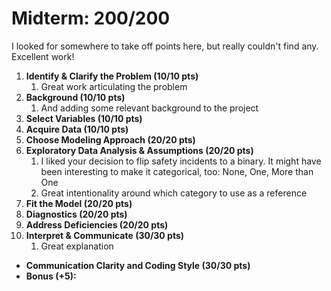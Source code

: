 # Midterm: 200/200

I looked for somewhere to take off points here, but really couldn't find any. Excellent work!

1. **Identify & Clarify the Problem (10/10 pts)**
   1. Great work articulating the problem
2. **Background (10/10 pts)**
   1. And adding some relevant background to the project
3. **Select Variables (10/10 pts)**
4. **Acquire Data (10/10 pts)**
5. **Choose Modeling Approach (20/20 pts)**
6. **Exploratory Data Analysis & Assumptions (20/20 pts)**
   1. I liked your decision to flip safety incidents to a binary. It might have been interesting to make it categorical, too: None, One, More than One
   2. Great intentionality around which category to use as a reference
7. **Fit the Model (20/20 pts)**
8. **Diagnostics (20/20 pts)**
9. **Address Deficiencies (20/20 pts)**
10. **Interpret & Communicate (30/30 pts)**
    1. Great explanation

* **Communication Clarity and Coding Style (30/30 pts)**
* ****Bonus (+5):****
